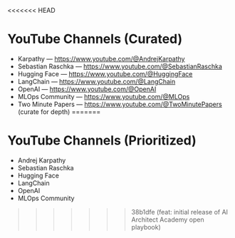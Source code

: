 <<<<<<< HEAD
# YouTube Channels (Curated)
- Karpathy — https://www.youtube.com/@AndrejKarpathy
- Sebastian Raschka — https://www.youtube.com/@SebastianRaschka
- Hugging Face — https://www.youtube.com/@HuggingFace
- LangChain — https://www.youtube.com/@LangChain
- OpenAI — https://www.youtube.com/@OpenAI
- MLOps Community — https://www.youtube.com/@MLOps
- Two Minute Papers — https://www.youtube.com/@TwoMinutePapers (curate for depth)
=======
# YouTube Channels (Prioritized)
- Andrej Karpathy
- Sebastian Raschka
- Hugging Face
- LangChain
- OpenAI
- MLOps Community
>>>>>>> 38b1dfe (feat: initial release of AI Architect Academy open playbook)
